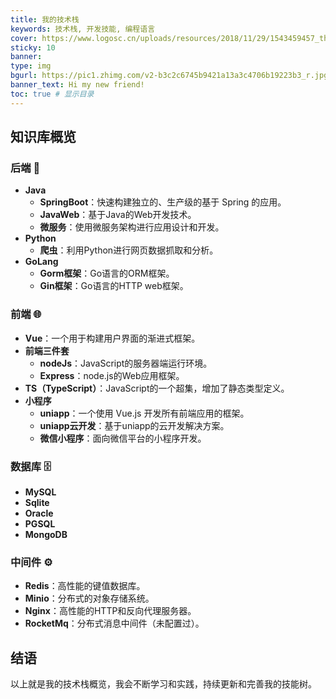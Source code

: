 ```yaml
---
title: 我的技术栈
keywords: 技术栈, 开发技能, 编程语言
cover: https://www.logosc.cn/uploads/resources/2018/11/29/1543459457_thumb.jpg
sticky: 10
banner:
type: img
bgurl: https://pic1.zhimg.com/v2-b3c2c6745b9421a13a3c4706b19223b3_r.jpg
banner_text: Hi my new friend!
toc: true # 显示目录
---
```


## 知识库概览

### 后端 💾

- **Java**
  - **SpringBoot**：快速构建独立的、生产级的基于 Spring 的应用。
  - **JavaWeb**：基于Java的Web开发技术。
  - **微服务**：使用微服务架构进行应用设计和开发。
- **Python**
  - **爬虫**：利用Python进行网页数据抓取和分析。
- **GoLang**
  - **Gorm框架**：Go语言的ORM框架。
  - **Gin框架**：Go语言的HTTP web框架。

### 前端 🌐

- **Vue**：一个用于构建用户界面的渐进式框架。
- **前端三件套**
  - **nodeJs**：JavaScript的服务器端运行环境。
  - **Express**：node.js的Web应用框架。
- **TS（TypeScript）**：JavaScript的一个超集，增加了静态类型定义。
- **小程序**
  - **uniapp**：一个使用 Vue.js 开发所有前端应用的框架。
  - **uniapp云开发**：基于uniapp的云开发解决方案。
  - **微信小程序**：面向微信平台的小程序开发。

### 数据库 🗄️

- **MySQL**
- **Sqlite**
- **Oracle**
- **PGSQL**
- **MongoDB**

### 中间件 ⚙️

- **Redis**：高性能的键值数据库。
- **Minio**：分布式的对象存储系统。
- **Nginx**：高性能的HTTP和反向代理服务器。
- **RocketMq**：分布式消息中间件（未配置过）。

## 结语

以上就是我的技术栈概览，我会不断学习和实践，持续更新和完善我的技能树。
